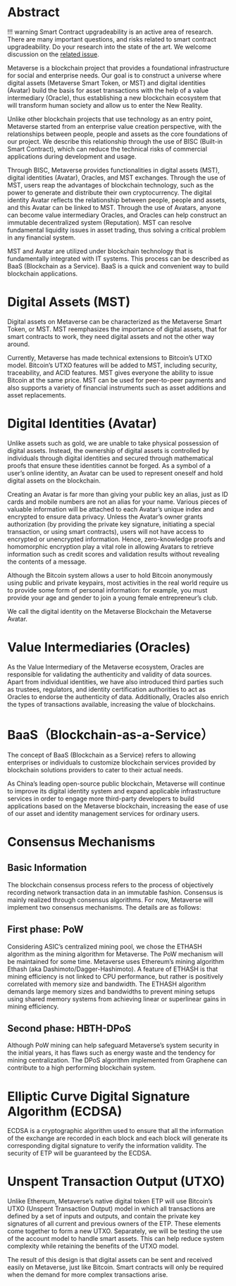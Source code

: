 # Abstract

!!! warning
Smart Contract upgradeability is an active area of research. There are many important questions, and risks related to smart contract upgradeability. Do your research into the state of the art. We welcome discussion on the [related issue](https://github.com/ConsenSys/smart-contract-best-practices/issues/164).

Metaverse is a blockchain project that provides a foundational infrastructure for social and enterprise needs. Our goal is to construct a universe where digital assets (Metaverse Smart Token, or MST) and digital identities (Avatar) build the basis for asset transactions with the help of a value intermediary (Oracle), thus establishing a new blockchain ecosystem that will transform human society and allow us to enter the New Reality.

Unlike other blockchain projects that use technology as an entry point, Metaverse started from an enterprise value creation perspective, with the relationships between people, people and assets as the core foundations of our project. We describe this relationship through the use of BISC (Built-in Smart Contract), which can reduce the technical risks of commercial applications during development and usage.

Through BISC, Metaverse provides functionalities in digital assets (MST), digital identities (Avatar), Oracles, and MST exchanges. Through the use of MST, users reap the advantages of blockchain technology, such as the power to generate and distribute their own cryptocurrency. The digital identity Avatar reflects the relationship between people, people and assets, and this Avatar can be linked to MST. Through the use of Avatars, anyone can become value intermediary Oracles, and Oracles can help construct an immutable decentralized system (Reputation). MST can resolve fundamental liquidity issues in asset trading, thus solving a critical problem in any financial system.

MST and Avatar are utilized under blockchain technology that is fundamentally integrated with IT systems. This process can be described as BaaS (Blockchain as a Service). BaaS is a quick and convenient way to build blockchain applications.

# Digital Assets (MST)

Digital assets on Metaverse can be characterized as the Metaverse Smart Token, or MST. MST reemphasizes the importance of digital assets, that for smart contracts to work, they need digital assets and not the other way around.

Currently, Metaverse has made technical extensions to Bitcoin’s UTXO model. Bitcoin’s UTXO features will be added to MST, including security, traceability, and ACID features. MST gives everyone the ability to issue Bitcoin at the same price. MST can be used for peer-to-peer payments and also supports a variety of financial instruments such as asset additions and asset replacements.

# Digital Identities (Avatar)

Unlike assets such as gold, we are unable to take physical possession of digital assets. Instead, the ownership of digital assets is controlled by individuals through digital identities and secured through mathematical proofs that ensure these identities cannot be forged. As a symbol of a user’s online identity, an Avatar can be used to represent oneself and hold digital assets on the blockchain.

Creating an Avatar is far more than giving your public key an alias, just as ID cards and mobile numbers are not an alias for your name. Various pieces of valuable information will be attached to each Avatar’s unique index and encrypted to ensure data privacy. Unless the Avatar’s owner grants authorization (by providing the private key signature, initiating a special transaction, or using smart contracts), users will not have access to encrypted or unencrypted information. Hence, zero-knowledge proofs and homomorphic encryption play a vital role in allowing Avatars to retrieve information such as credit scores and validation results without revealing the contents of a message.

Although the Bitcoin system allows a user to hold Bitcoin anonymously using public and private keypairs, most activities in the real world require us to provide some form of personal information: for example, you must provide your age and gender to join a young female entrepreneur’s club.

We call the digital identity on the Metaverse Blockchain the Metaverse Avatar.

# Value Intermediaries (Oracles)

As the Value Intermediary of the Metaverse ecosystem, Oracles are responsible for validating the authenticity and validity of data sources. Apart from individual identities, we have also introduced third parties such as trustees, regulators, and identity certification authorities to act as Oracles to endorse the authenticity of data. Additionally, Oracles also enrich the types of transactions available, increasing the value of blockchains.

# BaaS（Blockchain-as-a-Service）

The concept of BaaS (Blockchain as a Service) refers to allowing enterprises or individuals to customize blockchain services provided by blockchain solutions providers to cater to their actual needs.

As China’s leading open-source public blockchain, Metaverse will continue to improve its digital identity system and expand applicable infrastructure services in order to engage more third-party developers to build applications based on the Metaverse blockchain, increasing the ease of use of our asset and identity management services for ordinary users.

# Consensus Mechanisms

## Basic Information

The blockchain consensus process refers to the process of objectively recording network transaction data in an immutable fashion. Consensus is mainly realized through consensus algorithms. For now, Metaverse will implement two consensus mechanisms. The details are as follows:

## First phase: PoW

Considering ASIC’s centralized mining pool, we chose the ETHASH algorithm as the mining algorithm for Metaverse. The PoW mechanism will be maintained for some time.
Metaverse uses Ethereum’s mining algorithm Ethash (aka Dashimoto/Dagger-Hashimoto). A feature of ETHASH is that mining efficiency is not linked to CPU performance, but rather is positively correlated with memory size and bandwidth. The ETHASH algorithm demands large memory sizes and bandwidths to prevent mining setups using shared memory systems from achieving linear or superlinear gains in mining efficiency.

## Second phase: HBTH-DPoS

Although PoW mining can help safeguard Metaverse’s system security in the initial years, it has flaws such as energy waste and the tendency for mining centralization. The DPoS algorithm implemented from Graphene can contribute to a high performing blockchain system.

# Elliptic Curve Digital Signature Algorithm (ECDSA)

ECDSA is a cryptographic algorithm used to ensure that all the information of the exchange are recorded in each block and each block will generate its corresponding digital signature to verify the information validity. The security of ETP will be guaranteed by the ECDSA.

# Unspent Transaction Output (UTXO)

Unlike Ethereum, Metaverse’s native digital token ETP will use Bitcoin’s UTXO (Unspent Transaction Output) model in which all transactions are defined by a set of inputs and outputs, and contain the private key signatures of all current and previous owners of the ETP. These elements come together to form a new UTXO. Separately, we will be testing the use of the account model to handle smart assets. This can help reduce system complexity while retaining the benefits of the UTXO model.

The result of this design is that digital assets can be sent and received easily on Metaverse, just like Bitcoin. Smart contracts will only be required when the demand for more complex transactions arise.
